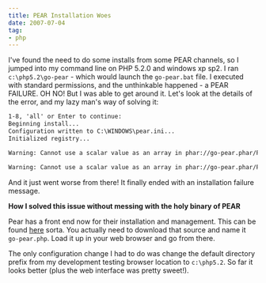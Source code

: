 ```yaml
---
title: PEAR Installation Woes
date: 2007-07-04
tag:
- php
---
```

I've found the need to do some installs from some PEAR channels, so I jumped into my command line on PHP 5.2.0 and windows xp sp2.  I ran `c:\php5.2\go-pear` - which would launch the `go-pear.bat` file.  I executed with standard permissions, and the unthinkable happened - a PEAR FAILURE.  OH NO!  But I was able to get around it.  Let's look at the details of the error, and my lazy man's way of solving it:

<!--more-->

```txt
1-8, 'all' or Enter to continue:
Beginning install...
Configuration written to C:\WINDOWS\pear.ini...
Initialized registry...

Warning: Cannot use a scalar value as an array in phar://go-pear.phar/PEAR/Command.php on line 268

Warning: Cannot use a scalar value as an array in phar://go-pear.phar/PEAR/Command.php on line 268
```

And it just went worse from there!  It finally ended with an installation failure message.

**How I solved this issue without messing with the holy binary of PEAR**

Pear has a front end now for their installation and management.  This can be found [here](http://pear.php.net/go-pear) sorta.  You actually need to download that source and name it `go-pear.php`.  Load it up in your web browser and go from there.

The only configuration change I had to do was change the default directory prefix from my development testing browser location to `c:\php5.2`.  So far it looks better (plus the web interface was pretty sweet!).
